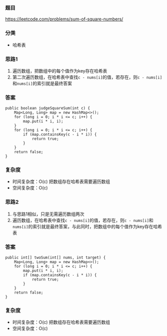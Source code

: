 ### 题目
https://leetcode.com/problems/sum-of-square-numbers/

### 分类
* 哈希表

### 思路1
1. 遍历数组，把数组中的每个值作为key存在哈希表
2. 第二次遍历数组，在哈希表中查找`c - nums[i]`的值，若存在，则`c - nums[i]`和`nums[i]`的索引就是最终答案

### 答案
```
public boolean judgeSquareSum(int c) {
    Map<Long, Long> map = new HashMap<>();
    for (long i = 0; i * i <= c; i++) {
        map.put(i * i, i);
    }
    for (long i = 0; i * i <= c; i++) {
        if (map.containsKey(c - i * i)) {
            return true;
        }
    }
    return false;
}
```

### 复杂度
* 时间复杂度：O(c) 把数组存在哈希表需要遍历数组
* 空间复杂度：O(c)

### 思路2
1. 与思路1相似，只是无需遍历数组两次
2. 遍历数组，在哈希表中查找`c - nums[i]`的值，若存在，则`c - nums[i]`和`nums[i]`的索引就是最终答案，与此同时，把数组中的每个值作为key存在哈希表

### 答案
```
public int[] twoSum(int[] nums, int target) {
    Map<Long, Long> map = new HashMap<>();
    for (long i = 0; i * i <= c; i++) {
        map.put(i * i, i);
        if (map.containsKey(c - i * i)) {
            return true;
        }
    }
    return false;
}
```

### 复杂度
* 时间复杂度：O(c) 把数组存在哈希表需要遍历数组
* 空间复杂度：O(c)
